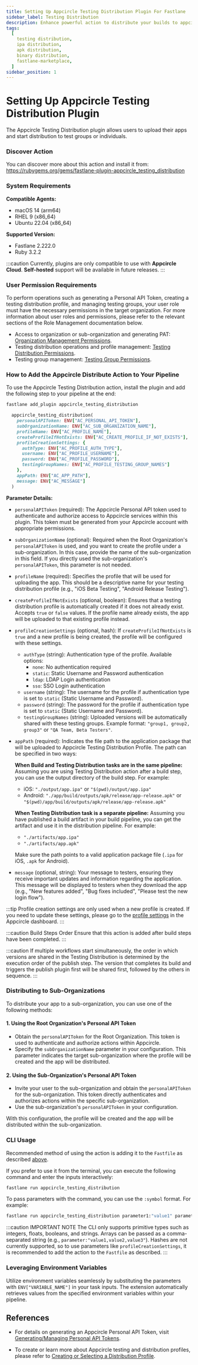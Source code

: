 ```yaml
---
title: Setting Up Appcircle Testing Distribution Plugin For Fastlane
sidebar_label: Testing Distribution
description: Enhance powerful action to distribute your builds to appcircle with fastlane
tags:
  [
    testing distribution,
    ipa distribution,
    apk distribution,
    binary distribution,
    fastlane-marketplace,
  ]
sidebar_position: 1
---
```


<!-- ATTENTION: Documentation at rubydoc (or README in the repository)
has table of contents that references to the titles in this document. -->

# Setting Up Appcircle Testing Distribution Plugin

The Appcircle Testing Distribution plugin allows users to upload their apps and start distribution to test groups or individuals.

### Discover Action

You can discover more about this action and install it from:
https://rubygems.org/gems/fastlane-plugin-appcircle_testing_distribution

### System Requirements

**Compatible Agents:**

- macOS 14 (arm64)
- RHEL 9 (x86_64)
- Ubuntu 22.04 (x86_64)

**Supported Version:**

- Fastlane 2.222.0
- Ruby 3.2.2

:::caution
Currently, plugins are only compatible to use with **Appcircle Cloud**. **Self-hosted** support will be available in future releases.
:::

### User Permission Requirements

To perform operations such as generating a Personal API Token, creating a testing distribution profile, and managing testing groups, your user role must have the necessary permissions in the target organization. For more information about user roles and permissions, please refer to the relevant sections of the Role Management documentation below.

- Access to organization or sub-organization and generating PAT: [Organization Management Permissions](/account/my-organization/profile-and-team/role-management#organization-management-permissions).
- Testing distribution operations and profile management: [Testing Distribution Permissions](/account/my-organization/profile-and-team/role-management#testing-distribution-permissions).
- Testing group management: [Testing Group Permissions](/account/my-organization/profile-and-team/role-management#testing-group-permissions).

### How to Add the Appcircle Distribute Action to Your Pipeline

To use the Appcircle Testing Distribution action, install the plugin and add the following step to your pipeline at the end:

```bash
fastlane add_plugin appcircle_testing_distribution
```

```ruby
  appcircle_testing_distribution(
    personalAPIToken: ENV["AC_PERSONAL_API_TOKEN"],
    subOrganizationName: ENV["AC_SUB_ORGANIZATION_NAME"],
    profileName: ENV["AC_PROFILE_NAME"],
    createProfileIfNotExists: ENV["AC_CREATE_PROFILE_IF_NOT_EXISTS"],
    profileCreationSettings: {
      authType: ENV["AC_PROFILE_AUTH_TYPE"],
      username: ENV["AC_PROFILE_USERNAME"],
      password: ENV["AC_PROFILE_PASSWORD"],
      testingGroupNames: ENV["AC_PROFILE_TESTING_GROUP_NAMES"]
    },
    appPath: ENV["AC_APP_PATH"],
    message: ENV["AC_MESSAGE"]
  )
```

**Parameter Details:**

- `personalAPIToken` (required): The Appcircle Personal API token used to authenticate and authorize access to Appcircle services within this plugin. This token must be generated from your Appcircle account with appropriate permissions.

- `subOrganizationName` (optional): Required when the Root Organization's `personalAPIToken` is used, and you want to create the profile under a sub-organization. In this case, provide the name of the sub-organization in this field. If you directly used the sub-organization's `personalAPIToken`, this parameter is not needed.

- `profileName` (required): Specifies the profile that will be used for uploading the app. This should be a descriptive name for your testing distribution profile (e.g., "iOS Beta Testing", "Android Release Testing").

- `createProfileIfNotExists` (optional, boolean): Ensures that a testing distribution profile is automatically created if it does not already exist. Accepts `true` or `false` values. If the profile name already exists, the app will be uploaded to that existing profile instead.

- `profileCreationSettings` (optional, hash): If `createProfileIfNotExists` is `true` and a new profile is being created, the profile will be configured with these settings.
  - `authType` (string): Authentication type of the profile. Available options:
    - `none`: No authentication required
    - `static`: Static Username and Password authentication
    - `ldap`: LDAP Login authentication
    - `sso`: SSO Login authentication
  - `username` (string): The username for the profile if authentication type is set to `static` (Static Username and Password).
  - `password` (string): The password for the profile if authentication type is set to `static` (Static Username and Password).
  - `testingGroupNames` (string): Uploaded versions will be automatically shared with these testing groups. Example format: `"group1, group2, group3"` or `"QA Team, Beta Testers"`.

- `appPath` (required): Indicates the file path to the application package that will be uploaded to Appcircle Testing Distribution Profile. The path can be specified in two ways:

  **When Build and Testing Distribution tasks are in the same pipeline:**
  Assuming you are using Testing Distribution action after a build step, you can use the output directory of the build step. For example:
  - iOS: `"./output/app.ipa"` or `"$(pwd)/output/app.ipa"`
  - Android: `"./app/build/outputs/apk/release/app-release.apk"` or `"$(pwd)/app/build/outputs/apk/release/app-release.apk"`

  **When Testing Distribution task is a separate pipeline:**
  Assuming you have published a build artifact in your build pipeline, you can get the artifact and use it in the distribution pipeline. For example:
  - `"./artifacts/app.ipa"`
  - `"./artifacts/app.apk"`

  Make sure the path points to a valid application package file (`.ipa` for iOS, `.apk` for Android).

- `message` (optional, string): Your message to testers, ensuring they receive important updates and information regarding the application. This message will be displayed to testers when they download the app (e.g., "New features added", "Bug fixes included", "Please test the new login flow").

:::tip
Profile creation settings are only used when a new profile is created. If you need to update these settings, please go to the [profile settings](https://docs.appcircle.io/testing-distribution/create-or-select-a-distribution-profile#settings) in the Appcircle dashboard.
:::

:::caution Build Steps Order
Ensure that this action is added after build steps have been completed.
:::

:::caution
If multiple workflows start simultaneously, the order in which versions are shared in the Testing Distribution is determined by the execution order of the publish step. The version that completes its build and triggers the publish plugin first will be shared first, followed by the others in sequence.
:::

### Distributing to Sub-Organizations

To distribute your app to a sub-organization, you can use one of the following methods:

#### 1. Using the Root Organization's Personal API Token

- Obtain the `personalAPIToken` for the Root Organization. This token is used to authenticate and authorize actions within Appcircle.
- Specify the `subOrganizationName` parameter in your configuration. This parameter indicates the target sub-organization where the profile will be created and the app will be distributed.

#### 2. Using the Sub-Organization's Personal API Token

- Invite your user to the sub-organization and obtain the `personalAPIToken` for the sub-organization. This token directly authenticates and authorizes actions within the specific sub-organization.
- Use the sub-organization's `personalAPIToken` in your configuration.

With this configuration, the profile will be created and the app will be distributed within the sub-organization.

### CLI Usage

Recommended method of using the action is adding it to the `Fastfile` as described [above](#how-to-add-the-appcircle-distribute-action-to-your-pipeline).

If you prefer to use it from the terminal, you can execute the following command and enter the inputs interactively:

```bash
fastlane run appcircle_testing_distribution
```

To pass parameters with the command, you can use the `:symbol` format. For example:

```bash
fastlane run appcircle_testing_distribution parameter1:"value1" parameter2:"value2"
```

:::caution IMPORTANT NOTE
The CLI only supports primitive types such as integers, floats, booleans, and strings. Arrays can be passed as a comma-separated string (e.g., `parameter:"value1,value2,value3"`). Hashes are not currently supported, so to use parameters like `profileCreationSettings`, it is recommended to add the action to the `Fastfile` as described.
:::

### Leveraging Environment Variables

Utilize environment variables seamlessly by substituting the parameters with `ENV["VARIABLE_NAME"]` in your task inputs. The extension automatically retrieves values from the specified environment variables within your pipeline.

## References

- For details on generating an Appcircle Personal API Token, visit [Generating/Managing Personal API Tokens](/appcircle-api-and-cli/api-authentication#generatingmanaging-the-personal-api-tokens).

- To create or learn more about Appcircle testing and distribution profiles, please refer to [Creating or Selecting a Distribution Profile](/testing-distribution/create-or-select-a-distribution-profile).
